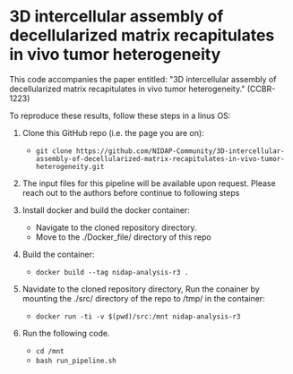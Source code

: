 # 3D intercellular assembly of decellularized matrix recapitulates in vivo tumor heterogeneity

This code accompanies the paper entitled: "3D intercellular assembly of decellularized matrix recapitulates in vivo tumor heterogeneity." (CCBR-1223)

To reproduce these results, follow these steps in a linus OS:

1.  Clone this GitHub repo (i.e. the page you are on):
    * ```git clone https://github.com/NIDAP-Community/3D-intercellular-assembly-of-decellularized-matrix-recapitulates-in-vivo-tumor-heterogeneity.git```

2.  The input files for this pipeline will be available upon request. Please reach out to the authors before continue to following steps

3.  Install docker and build the docker container:
    * Navigate to the cloned repository directory. 
    * Move to the ./Docker_file/ directory of this repo

4.  Build the container:
    * ```docker build --tag nidap-analysis-r3 .```

5.  Navidate to the cloned repository directory, Run the conainer by mounting the ./src/ directory of the repo to /tmp/ in the container:
    * ```docker run -ti -v $(pwd)/src:/mnt nidap-analysis-r3```
    
6.  Run the following code.
    * ```cd /mnt```
    * ```bash run_pipeline.sh```

